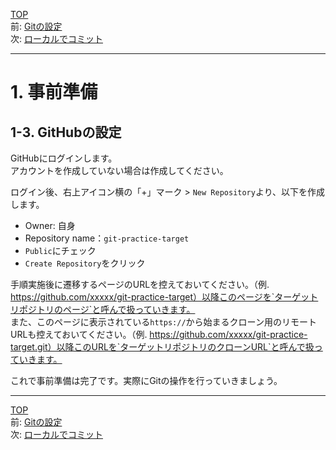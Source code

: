 [TOP](../README.md)   
前: [Gitの設定](./gitconfig.md)   
次: [ローカルでコミット](../basic/local-commit.md)  

---

# 1. 事前準備
## 1-3. GitHubの設定
GitHubにログインします。  
アカウントを作成していない場合は作成してください。

ログイン後、右上アイコン横の「+」マーク > `New Repository`より、以下を作成します。  
- Owner: 自身
- Repository name：`git-practice-target`
- `Public`にチェック
- `Create Repository`をクリック

手順実施後に遷移するページのURLを控えておいてください。（例. https://github.com/xxxxx/git-practice-target）以降このページを`ターゲットリポジトリのページ`と呼んで扱っていきます。  
また、このページに表示されている`https://`から始まるクローン用のリモートURLも控えておいてください。（例. https://github.com/xxxxx/git-practice-target.git）以降このURLを`ターゲットリポジトリのクローンURL`と呼んで扱っていきます。  

これで事前準備は完了です。実際にGitの操作を行っていきましょう。

--- 

[TOP](../README.md)   
前: [Gitの設定](./gitconfig.md)   
次: [ローカルでコミット](../basic/local-commit.md)  